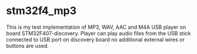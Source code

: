 # stm32f4_mp3

This is my test implementation of MP3, WAV, AAC and M4A USB player on board STM32F407-discovery.
Player can play audio files from the USB stick connected to USB port on discovery board
no additional external wires or buttons are used.

